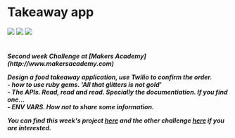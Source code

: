 Takeaway app
=====
<div>
<img src = https://img.shields.io/badge/%20-GitHub-orange.svg>
<img src = https://img.shields.io/badge/%20-Ruby-blue.svg>
<img src = https://img.shields.io/badge/%20-RSpec-red.svg>
</div>
<br>

<h5> Second week Challenge at [Makers Academy](http://www.makersacademy.com)

Design a food takeaway application, use Twilio to confirm the order.<br>
    - how to use ruby gems. 'All that glitters is not gold'<br>
    - The APIs.  Read, read and read. Specially the documentiation. If you find one...<br>
    - ENV VARS. How not to share some information.

You can find this week's project [here](https://github.com/Tr1ckX/Battleships_Week-2) and the other challenge [here](https://github.com/Tr1ckX/inject-rewrite_Week-2) if you are interested.
